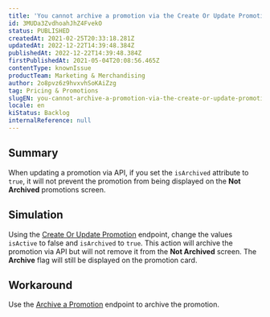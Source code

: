 ```yaml
---
title: 'You cannot archive a promotion via the Create Or Update Promotion endpoint'
id: 3MUDa3ZvdhoahJhZ4FvekO
status: PUBLISHED
createdAt: 2021-02-25T20:33:18.281Z
updatedAt: 2022-12-22T14:39:48.384Z
publishedAt: 2022-12-22T14:39:48.384Z
firstPublishedAt: 2021-05-04T20:08:56.465Z
contentType: knownIssue
productTeam: Marketing & Merchandising
author: 2o8pvz6z9hvxvhSoKAiZzg
tag: Pricing & Promotions
slugEN: you-cannot-archive-a-promotion-via-the-create-or-update-promotion-endpoint
locale: en
kiStatus: Backlog
internalReference: null
---
```


## Summary

When updating a promotion via API, if you set the `isArchived` attribute to `true`, it will not prevent the promotion from being displayed on the **Not Archived** promotions screen.

## Simulation

Using the [Create Or Update Promotion](https://developers.vtex.com/vtex-rest-api/reference/createorupdatecalculatorconfiguration) endpoint, change the values `isActive` to false and `isArchived` to `true`. This action will archive the promotion via API but will not remove it from the **Not Archived** screen. The **Archive** flag will still be displayed on the promotion card.

## Workaround

Use the [Archive a Promotion](https://developers.vtex.com/vtex-rest-api/reference/archivepromotion-1) endpoint to archive the promotion.

